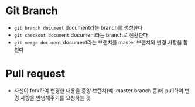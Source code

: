 # Git Branch

* `git branch document` document라는 branch를 생성한다
* `git checkout document` document라는 branch로 전환한다
* `git merge document` document라는 브랜치를 master 브랜치와 변경 사항을 합친다

# Pull request

* 자신이 fork하여 변경한 내용을 중앙 브랜치(예: master branch 등)에 pull하여 변경 사항을 반영해주기를 요청하는 것